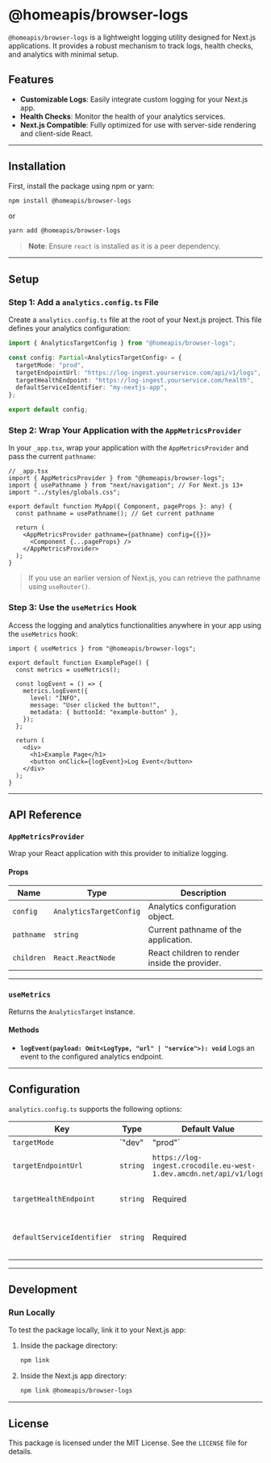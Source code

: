 # @homeapis/browser-logs

`@homeapis/browser-logs` is a lightweight logging utility designed for Next.js applications. It provides a robust mechanism to track logs, health checks, and analytics with minimal setup.

## Features

- **Customizable Logs**: Easily integrate custom logging for your Next.js app.
- **Health Checks**: Monitor the health of your analytics services.
- **Next.js Compatible**: Fully optimized for use with server-side rendering and client-side React.

---

## Installation

First, install the package using npm or yarn:

```bash
npm install @homeapis/browser-logs
```

or

```bash
yarn add @homeapis/browser-logs
```

> **Note**: Ensure `react` is installed as it is a peer dependency.

---

## Setup

### Step 1: Add a `analytics.config.ts` File
Create a `analytics.config.ts` file at the root of your Next.js project. This file defines your analytics configuration:

```ts
import { AnalyticsTargetConfig } from "@homeapis/browser-logs";

const config: Partial<AnalyticsTargetConfig> = {
  targetMode: "prod",
  targetEndpointUrl: "https://log-ingest.yourservice.com/api/v1/logs",
  targetHealthEndpoint: "https://log-ingest.yourservice.com/health",
  defaultServiceIdentifier: "my-nextjs-app",
};

export default config;
```

### Step 2: Wrap Your Application with the `AppMetricsProvider`
In your `_app.tsx`, wrap your application with the `AppMetricsProvider` and pass the current `pathname`:

```tsx
// _app.tsx
import { AppMetricsProvider } from "@homeapis/browser-logs";
import { usePathname } from "next/navigation"; // For Next.js 13+
import "../styles/globals.css";

export default function MyApp({ Component, pageProps }: any) {
  const pathname = usePathname(); // Get current pathname

  return (
    <AppMetricsProvider pathname={pathname} config={{}}>
      <Component {...pageProps} />
    </AppMetricsProvider>
  );
}
```

> If you use an earlier version of Next.js, you can retrieve the pathname using `useRouter()`.

### Step 3: Use the `useMetrics` Hook
Access the logging and analytics functionalities anywhere in your app using the `useMetrics` hook:

```tsx
import { useMetrics } from "@homeapis/browser-logs";

export default function ExamplePage() {
  const metrics = useMetrics();

  const logEvent = () => {
    metrics.logEvent({
      level: "INFO",
      message: "User clicked the button!",
      metadata: { buttonId: "example-button" },
    });
  };

  return (
    <div>
      <h1>Example Page</h1>
      <button onClick={logEvent}>Log Event</button>
    </div>
  );
}
```

---

## API Reference

### `AppMetricsProvider`
Wrap your React application with this provider to initialize logging.

#### Props
| Name       | Type                     | Description                                |
|------------|--------------------------|--------------------------------------------|
| `config`   | `AnalyticsTargetConfig`  | Analytics configuration object.            |
| `pathname` | `string`                 | Current pathname of the application.       |
| `children` | `React.ReactNode`        | React children to render inside the provider.|

---

### `useMetrics`
Returns the `AnalyticsTarget` instance.

#### Methods
- **`logEvent(payload: Omit<LogType, "url" | "service">): void`**
  Logs an event to the configured analytics endpoint.

---

## Configuration

`analytics.config.ts` supports the following options:

| Key                       | Type              | Default Value                                                      | Description                                    |
|---------------------------|-------------------|----------------------------------------------------------------------|------------------------------------------------|
| `targetMode`              | `"dev" | "prod"` | Required                                                           | Defines the logging mode.                     |
| `targetEndpointUrl`       | `string`          | `https://log-ingest.crocodile.eu-west-1.dev.amcdn.net/api/v1/logs`  | Endpoint for sending logs.                   |
| `targetHealthEndpoint`    | `string`          | Required                                                           | Endpoint for health checks.                  |
| `defaultServiceIdentifier`| `string`          | Required                                                           | Default service name for log events.         |

---

## Development

### Run Locally
To test the package locally, link it to your Next.js app:
1. Inside the package directory:
   ```bash
   npm link
   ```
2. Inside the Next.js app directory:
   ```bash
   npm link @homeapis/browser-logs
   ```

---

## License

This package is licensed under the MIT License. See the `LICENSE` file for details.